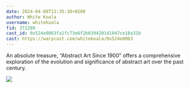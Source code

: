 ```yaml
---
date: 2024-04-08T12:35:38+0200
author: White Koala
username: whitekoala
fid: 372289
cast_id: 0x524e0063fa1fc73e6f2b6394201d1047ce18a31b
cast: https://warpcast.com/whitekoala/0x524e0063
---
```

An absolute treasure, “Abstract Art Since 1900” offers a comprehensive exploration of the evolution and significance of abstract art over the past century.  

![](https://imagedelivery.net/BXluQx4ige9GuW0Ia56BHw/3949a151-5d36-46d9-5c6f-ea60e13c4300/original)